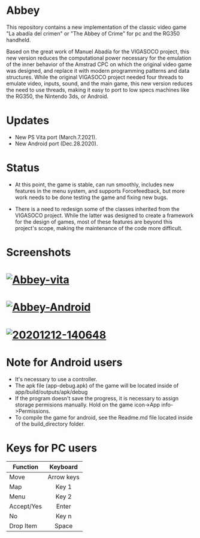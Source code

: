 # Abbey

This repository contains a new implementation of the classic video game "La abadía del crimen" or "The Abbey of Crime" for pc and the RG350 handheld. 

Based on the great work of Manuel Abadía for the VIGASOCO project, this new version reduces the computational power necessary for the emulation of the inner behavior of the Amstrad CPC on which the original video game was designed, and replace it with modern programming patterns and data structures. While the original VIGASOCO project needed four threads to emulate video, inputs, sound, and the main game, this new version reduces the need to use threads, making it easy to port to low specs machines like the RG350, the Nintendo 3ds, or Android.

# Updates
* New PS Vita port (March.7.2021).
* New Android port (Dec.28.2020). 

# Status
* At this point, the game is stable, can run smoothly, includes new features in the menu system, and supports Forcefeedback, but more work needs to be done testing the game and fixing new bugs.

* There is a need to redesign some of the classes inherited from the VIGASOCO project. While the latter was designed to create a framework for the design of games, most of these features are beyond this project's scope, making the maintenance of the code more difficult.

# Screenshots
# <a href="https://ibb.co/Lkr9N8f"><img src="https://i.ibb.co/qyCmJdw/Abbey-vita.jpg" alt="Abbey-vita" border="0"></a>
# <a href="https://ibb.co/2KYmxMj"><img src="https://i.ibb.co/nk8Z91D/Abbey-Android.png" alt="Abbey-Android" border="0" /></a>
# <a href="https://ibb.co/8PGLLFJ"><img src="https://i.ibb.co/sscddLh/20201212-140648.jpg" alt="20201212-140648" border="0"></a>

# Note for Android users
* It's necessary to use a controller.
* The apk file (app-debug.apk) of the game will be located inside of app/build/outputs/apk/debug
* If the program doesn't save the progress, it is necessary to assign storage permisions manually. Hold on the game icon->App info->Permissions.
* To compile the game for android, see the Readme.md file located inside of the build_directory folder.

# Keys for PC users
| Function      | Keyboard      |
| ------------- |:-------------:|
| Move          | Arrow keys    |
| Map           | Key 1         |
| Menu          | Key 2         |
| Accept/Yes    | Enter         |
| No            | Key n         |
| Drop Item     | Space         |